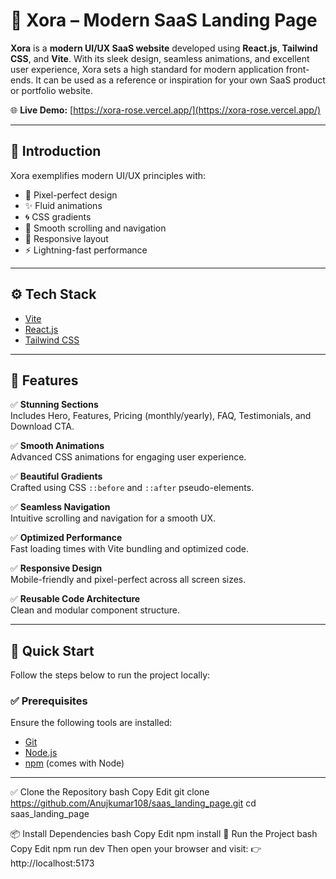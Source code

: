 # 🚀 Xora – Modern SaaS Landing Page

**Xora** is a **modern UI/UX SaaS website** developed using **React.js**, **Tailwind CSS**, and **Vite**. With its sleek design, seamless animations, and excellent user experience, Xora sets a high standard for modern application front-ends. It can be used as a reference or inspiration for your own SaaS product or portfolio website.

🌐 **Live Demo:** [https://xora-rose.vercel.app/](https://xora-rose.vercel.app/)

---

## 🤖 Introduction

Xora exemplifies modern UI/UX principles with:

- 🎯 Pixel-perfect design  
- ✨ Fluid animations  
- 🌀 CSS gradients  
- 🧭 Smooth scrolling and navigation  
- 📱 Responsive layout  
- ⚡️ Lightning-fast performance  

---

## ⚙️ Tech Stack

- [Vite](https://vitejs.dev/)
- [React.js](https://reactjs.org/)
- [Tailwind CSS](https://tailwindcss.com/)

---

## 🔋 Features

✅ **Stunning Sections**  
Includes Hero, Features, Pricing (monthly/yearly), FAQ, Testimonials, and Download CTA.

✅ **Smooth Animations**  
Advanced CSS animations for engaging user experience.

✅ **Beautiful Gradients**  
Crafted using CSS `::before` and `::after` pseudo-elements.

✅ **Seamless Navigation**  
Intuitive scrolling and navigation for a smooth UX.

✅ **Optimized Performance**  
Fast loading times with Vite bundling and optimized code.

✅ **Responsive Design**  
Mobile-friendly and pixel-perfect across all screen sizes.

✅ **Reusable Code Architecture**  
Clean and modular component structure.

---

## 🤸 Quick Start

Follow the steps below to run the project locally:

### ✅ Prerequisites

Ensure the following tools are installed:

- [Git](https://git-scm.com/)
- [Node.js](https://nodejs.org/)
- [npm](https://www.npmjs.com/) (comes with Node)

---

✅ Clone the Repository
bash
Copy
Edit
git clone https://github.com/Anujkumar108/saas_landing_page.git
cd saas_landing_page



📦 Install Dependencies
bash
Copy
Edit
npm install
🚀 Run the Project
bash
Copy
Edit
npm run dev
Then open your browser and visit:
👉 http://localhost:5173



